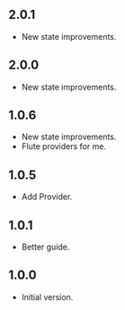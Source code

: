 ## 2.0.1
- New state improvements.

## 2.0.0

- New state improvements.

## 1.0.6

- New state improvements.
- Flute providers for me.

## 1.0.5

- Add Provider.

## 1.0.1

- Better guide.

## 1.0.0

- Initial version.

